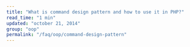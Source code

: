 ```yaml
---
title: "What is command design pattern and how to use it in PHP?"
read_time: "1 min"
updated: "october 21, 2014"
group: "oop"
permalink: "/faq/oop/command-design-pattern"
---
```


